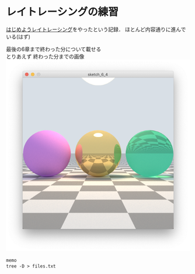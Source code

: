 
# レイトレーシングの練習
[はじめようレイトレーシング](http://raytracing.xyz)をやったという記録．
ほとんど内容通りに進んでいる(はず)

最後の6章まで終わった分について載せる  
とりあえず
終わった分までの画像  
![sketch_6_4](images/ss_sketch_6_4.png)

```
memo
tree -D > files.txt
```